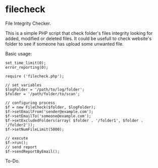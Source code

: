 # filecheck
File Integrity Checker.

This is a simple PHP script that check folder's files integrity looking for added, modified or deleted files. It could be usefull to check website's folder to see if someone has upload some unwanted file.

Basic usage:

	set_time_limit(0);
	error_reporting(0);

	require ('filecheck.php');

	// set variables
    $logFolder = '/path/to/log/folder';
    $folder = '/path/folder/to/scan';
    
    // configuring process
    $f = new FileCheck($folder, $logFolder);
    $f->setEmailFrom('sender@example.com');
    $f->setEmailTo('someone@example.com');
	$f->setExcludedFolders(array( $folder . '/folder1', $folder . '/folder2'));
	$f->setNumFileLimit(5000);

	// execute    
	$f->run();
	// send report
    $f->sendReportByEmail();

To-Do.


